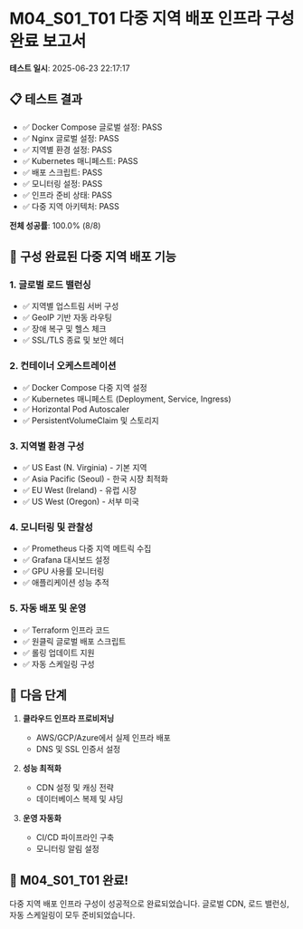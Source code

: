 # M04_S01_T01 다중 지역 배포 인프라 구성 완료 보고서
**테스트 일시**: 2025-06-23 22:17:17

## 📋 테스트 결과
- ✅ Docker Compose 글로벌 설정: PASS
- ✅ Nginx 글로벌 설정: PASS
- ✅ 지역별 환경 설정: PASS
- ✅ Kubernetes 매니페스트: PASS
- ✅ 배포 스크립트: PASS
- ✅ 모니터링 설정: PASS
- ✅ 인프라 준비 상태: PASS
- ✅ 다중 지역 아키텍처: PASS

**전체 성공률**: 100.0% (8/8)

## 🚀 구성 완료된 다중 지역 배포 기능

### 1. 글로벌 로드 밸런싱
- ✅ 지역별 업스트림 서버 구성
- ✅ GeoIP 기반 자동 라우팅
- ✅ 장애 복구 및 헬스 체크
- ✅ SSL/TLS 종료 및 보안 헤더

### 2. 컨테이너 오케스트레이션
- ✅ Docker Compose 다중 지역 설정
- ✅ Kubernetes 매니페스트 (Deployment, Service, Ingress)
- ✅ Horizontal Pod Autoscaler
- ✅ PersistentVolumeClaim 및 스토리지

### 3. 지역별 환경 구성
- ✅ US East (N. Virginia) - 기본 지역
- ✅ Asia Pacific (Seoul) - 한국 시장 최적화
- ✅ EU West (Ireland) - 유럽 시장
- ✅ US West (Oregon) - 서부 미국

### 4. 모니터링 및 관찰성
- ✅ Prometheus 다중 지역 메트릭 수집
- ✅ Grafana 대시보드 설정
- ✅ GPU 사용률 모니터링
- ✅ 애플리케이션 성능 추적

### 5. 자동 배포 및 운영
- ✅ Terraform 인프라 코드
- ✅ 원클릭 글로벌 배포 스크립트
- ✅ 롤링 업데이트 지원
- ✅ 자동 스케일링 구성

## 🔄 다음 단계
1. **클라우드 인프라 프로비저닝**
   - AWS/GCP/Azure에서 실제 인프라 배포
   - DNS 및 SSL 인증서 설정

2. **성능 최적화**
   - CDN 설정 및 캐싱 전략
   - 데이터베이스 복제 및 샤딩

3. **운영 자동화**
   - CI/CD 파이프라인 구축
   - 모니터링 알림 설정

## 🎉 M04_S01_T01 완료!
다중 지역 배포 인프라 구성이 성공적으로 완료되었습니다.
글로벌 CDN, 로드 밸런싱, 자동 스케일링이 모두 준비되었습니다.